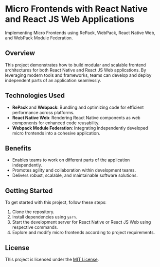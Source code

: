 # Micro Frontends with React Native and React JS Web Applications

Implementing Micro Frontends using RePack, WebPack, React Native Web, and WebPack Module Federation.

## Overview

This project demonstrates how to build modular and scalable frontend architectures for both React Native and React JS Web applications. By leveraging modern tools and frameworks, teams can develop and deploy independent parts of an application seamlessly.

## Technologies Used

- **RePack** and **Webpack**: Bundling and optimizing code for efficient performance across platforms.
- **React Native Web**: Rendering React Native components as web components for enhanced code reusability.
- **Webpack Module Federation**: Integrating independently developed micro frontends into a cohesive application.

## Benefits

- Enables teams to work on different parts of the application independently.
- Promotes agility and collaboration within development teams.
- Delivers robust, scalable, and maintainable software solutions.

## Getting Started

To get started with this project, follow these steps:

1. Clone the repository.
2. Install dependencies using `yarn`.
3. Start the development server for React Native or React JS Web using respective commands.
4. Explore and modify micro frontends according to project requirements.

## License

This project is licensed under the [MIT License](link-to-license).
